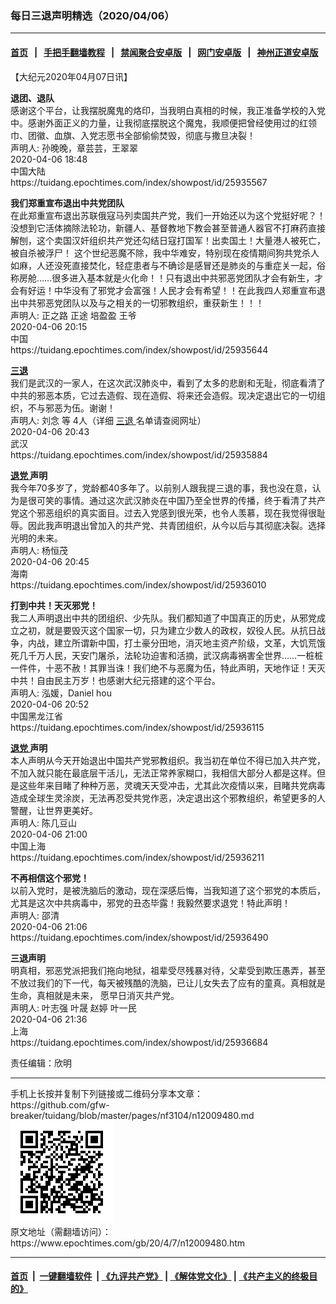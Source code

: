 ### 每日三退声明精选（2020/04/06）
------------------------

#### [首页](https://github.com/gfw-breaker/banned-news1/blob/master/README.md) &nbsp;&nbsp;|&nbsp;&nbsp; [手把手翻墙教程](https://github.com/gfw-breaker/guides/wiki) &nbsp;&nbsp;|&nbsp;&nbsp; [禁闻聚合安卓版](https://github.com/gfw-breaker/bn-android) &nbsp;&nbsp;|&nbsp;&nbsp; [网门安卓版](https://github.com/oGate2/oGate) &nbsp;&nbsp;|&nbsp;&nbsp; [神州正道安卓版](https://github.com/SzzdOgate/update) 



<div class="post_content" id="artbody" itemprop="articleBody">
 <!-- article content begin -->
 <p>
  【大纪元2020年04月07日讯】
 </p>
 <p>
  <strong>
   退团、退队
  </strong>
  <br/>
  感谢这个平台，让我摆脱魔鬼的烙印，当我明白真相的时候，我正准备学校的入党中。感谢外面正义的力量，让我彻底摆脱这个魔鬼，我顺便把曾经使用过的红领巾、团徽、血旗、入党志愿书全部偷偷焚毁，彻底与撒旦决裂！
  <br/>
  声明人: 孙晚晚，章芸芸，王翠翠
  <br/>
  2020-04-06 18:48
  <br/>
  中国大陆
  <br/>
  https://tuidang.epochtimes.com/index/showpost/id/25935567
 </p>
 <p>
  <strong>
   我们郑重宣布退出中共党团队
  </strong>
  <br/>
  在此郑重宣布退出苏联俄寇马列卖国共产党，我们一开始还以为这个党挺好呢？！没想到它活体摘除法轮功，新疆人、基督教地下教会甚至普通人器官不打麻药直接解刨，这个卖国汉奸组织共产党还勾结日寇打国军！出卖国土！大量港人被死亡，被自杀被浮尸！ 这个世纪恶魔不除，我中华难安，特别现在疫情期间狗共党杀人如麻，人还没死直接焚化，轻症患者与不确诊是感冒还是肺炎的与重症关一起，俗称房舱……很多进入基本就是火化命！！只有退出中共邪恶党团队才会有新生，才会有好运！中华没有了邪党才会富强！人民才会有希望！！在此我四人郑重宣布退出中共邪恶党团队以及与之相关的一切邪教组织，重获新生！！！
  <br/>
  声明人: 正之路 正途 培盈盈 王爷
  <br/>
  2020-04-06 20:15
  <br/>
  中国
  <br/>
  https://tuidang.epochtimes.com/index/showpost/id/25935644
 </p>
 <p>
  <strong>
   <a href="https://www.epochtimes.com/gb/tag/%E4%B8%89%E9%80%80.html">
    三退
   </a>
  </strong>
  <br/>
  我们是武汉的一家人，在这次武汉肺炎中，看到了太多的悲剧和无耻，彻底看清了中共的邪恶本质，它过去造假、现在造假、将来还会造假。现决定退出它的一切组织，不与邪恶为伍。谢谢！
  <br/>
  声明人: 刘念 等 4人（详细
  <a href="https://www.epochtimes.com/gb/tag/%E4%B8%89%E9%80%80.html">
   三退
  </a>
  名单请查阅网址）
  <br/>
  2020-04-06 20:43
  <br/>
  武汉
  <br/>
  https://tuidang.epochtimes.com/index/showpost/id/25935884
 </p>
 <p>
  <strong>
   <a href="https://www.epochtimes.com/gb/tag/%E9%80%80%E5%85%9A.html">
    退党
   </a>
   声明
  </strong>
  <br/>
  我今年70多岁了，党龄都40多年了。以前别人跟我提三退的事，我也没在意，认为是很可笑的事情。通过这次武汉肺炎在中国乃至全世界的传播，终于看清了共产党这个邪恶组织的真实面目。过去入党感到很光荣，也令人羡慕，现在我觉得很耻辱。因此我声明退出曾加入的共产党、共青团组织，从今以后与其彻底决裂。选择光明的未来。
  <br/>
  声明人: 杨恒茂
  <br/>
  2020-04-06 20:45
  <br/>
  海南
  <br/>
  https://tuidang.epochtimes.com/index/showpost/id/25936010
 </p>
 <p>
  <strong>
   打到中共！天灭邪党！
  </strong>
  <br/>
  我二人声明退出中共的团组织、少先队。我们都知道了中国真正的历史，从邪党成立之初，就是要毁灭这个国家一切，只为建立少数人的政权，奴役人民。从抗日战争，内战，建立所谓新中国，打土豪分田地，消灭地主资产阶级，文革，大饥荒饿死几千万人民，天安门屠杀，法轮功迫害和活摘，武汉病毒祸害全世界……一桩桩一件件，十恶不赦！其罪当诛！我们绝不与恶魔为伍，特此声明，天地作证！天灭中共！自由民主万岁！也感谢大纪元搭建的这个平台。
  <br/>
  声明人: 泓媛，Daniel hou
  <br/>
  2020-04-06 20:52
  <br/>
  中国黑龙江省
  <br/>
  https://tuidang.epochtimes.com/index/showpost/id/25936115
 </p>
 <p>
  <strong>
   <a href="https://www.epochtimes.com/gb/tag/%E9%80%80%E5%85%9A.html">
    退党
   </a>
   声明
  </strong>
  <br/>
  本人声明从今天开始退出中国共产党邪教组织。我当初在单位不得已加入共产党，不加入就只能在最底层干活儿，无法正常养家糊口，我相信大部分人都是这样。但是这些年来目睹了种种万恶，灵魂天天受冲击，尤其此次疫情以来，目睹共党病毒造成全球生灵涂炭，无法再忍受共党作恶，决定退出这个邪教组织，希望更多的人警醒，让世界更美好。
  <br/>
  声明人: 陈几豆山
  <br/>
  2020-04-06 21:00
  <br/>
  中国上海
  <br/>
  https://tuidang.epochtimes.com/index/showpost/id/25936211
 </p>
 <p>
  <strong>
   不再相信这个邪党！
  </strong>
  <br/>
  以前入党时，是被洗脑后的激动，现在深感后悔，当我知道了这个邪党的本质后，尤其是这次中共病毒中，邪党的丑态毕露！我毅然要求退党！特此声明！
  <br/>
  声明人: 邵清
  <br/>
  2020-04-06 21:06
  <br/>
  https://tuidang.epochtimes.com/index/showpost/id/25936490
 </p>
 <p>
  <strong>
   三退声明
  </strong>
  <br/>
  明真相，邪恶党派把我们拖向地狱，祖辈受尽残暴对待，父辈受到欺压愚弄，甚至不放过我们的下一代，每天被残酷的洗脑，已让儿女失去了应有的童真。真相就是生命，真相就是未来， 愿早日消灭共产党。
  <br/>
  声明人: 叶志强 叶晟 赵婷 叶一民
  <br/>
  2020-04-06 21:36
  <br/>
  上海
  <br/>
  https://tuidang.epochtimes.com/index/showpost/id/25936684
 </p>
 <p>
  责任编辑：欣明
 </p>
 <!-- article content end -->
 <div id="below_article_ad">
 </div>
</div>

<hr/>
手机上长按并复制下列链接或二维码分享本文章：<br/>
https://github.com/gfw-breaker/tuidang/blob/master/pages/nf3104/n12009480.md <br/>
<a href='https://github.com/gfw-breaker/tuidang/blob/master/pages/nf3104/n12009480.md'><img src='https://github.com/gfw-breaker/tuidang/blob/master/pages/nf3104/n12009480.md.png'/></a> <br/>
原文地址（需翻墙访问）：https://www.epochtimes.com/gb/20/4/7/n12009480.htm


------------------------
#### [首页](https://github.com/gfw-breaker/banned-news/blob/master/README.md) &nbsp;|&nbsp; [一键翻墙软件](https://github.com/gfw-breaker/nogfw/blob/master/README.md) &nbsp;| [《九评共产党》](https://github.com/gfw-breaker/9ping.md/blob/master/README.md#九评之一评共产党是什么) | [《解体党文化》](https://github.com/gfw-breaker/jtdwh.md/blob/master/README.md) | [《共产主义的终极目的》](https://github.com/gfw-breaker/gczydzjmd.md/blob/master/README.md)


<img src='http://gfw-breaker.win/tuidang/pages/nf3104/n12009480.md' width='0px' height='0px'/>